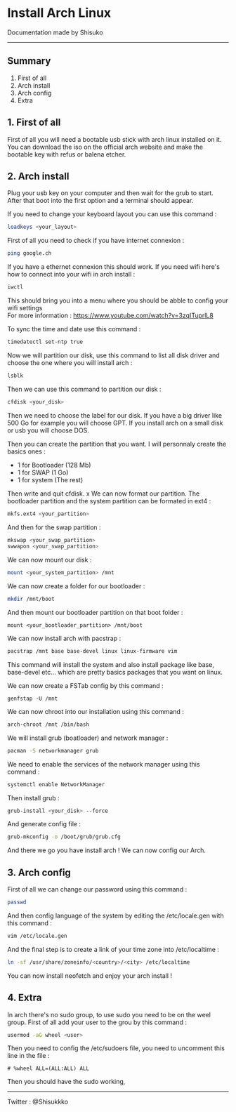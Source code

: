 # Install Arch Linux

Documentation made by Shisuko

*** 

## Summary

1. First of all
2. Arch install
3. Arch config
4. Extra

## 1. First of all
First of all you will need a bootable usb stick with arch linux installed on it. You can download the iso on the official arch website and make the bootable key with refus or balena etcher.

## 2. Arch install
Plug your usb key on your computer and then wait for the grub to start. After that boot into the first option and a terminal should appear.

If you need to change your keyboard layout you can use this command :

```bash
loadkeys <your_layout>
```

First of all you need to check if you have internet connexion : 


```bash
ping google.ch
```

If you have a ethernet connexion this should work. If you need wifi here's how to connect into your wifi in arch install :

```bash
iwctl
```

This should bring you into a menu where you should be abble to config your wifi settings   
For more information : https://www.youtube.com/watch?v=3zqITuprlL8

To sync the time and date use this command :

```bash
timedatectl set-ntp true
```

Now we will partition our disk, use this command to list all disk driver and choose the one where you will install arch :

```bash
lsblk
```

Then we can use this command to partition our disk :

```bash
cfdisk <your_disk>
```

Then we need to choose the label for our disk. If you have a big driver like 500 Go for example you will choose GPT. If you install arch on a small disk or usb you will choose DOS.

Then you can create the partition that you want. I will personnaly create the basics ones :

- 1 for Bootloader (128 Mb)
- 1 for SWAP (1 Go)
- 1 for system (The rest)

Then write and quit cfdisk.
x
We can now format our partition. The bootloader partition and the system partition can be formated in ext4 :

```bash
mkfs.ext4 <your_partition>
```

And then for the swap partition :

```bash
mkswap <your_swap_partition>
swwapon <your_swap_partition>
```

We can now mount our disk :

```bash
mount <your_system_partition> /mnt
```

We can now create a folder for our bootloader : 

```bash
mkdir /mnt/boot
```

And then mount our bootloader partition on that boot folder :

```
mount <your_bootloader_partition> /mnt/boot
```

We can now install arch with pacstrap : 

```bash
pacstrap /mnt base base-devel linux linux-firmware vim
```

This command will install the system and also install package like base, base-devel etc... which are pretty basics packages that you want on linux.

We can now create a FSTab config by this command :
```
genfstap -U /mnt
```

We can now chroot into our installation using this command :

```bash
arch-chroot /mnt /bin/bash
```

We will install grub (boatloader) and network manager : 

```bash
pacman -S networkmanager grub
```

We need to enable the services of the network manager using this command :

```bash
systemctl enable NetworkManager
```

Then install grub :

```bash
grub-install <your_disk> --force
```

And generate config file : 

```bash
grub-mkconfig -o /boot/grub/grub.cfg
```

And there we go you have install arch ! We can now config our Arch.

## 3. Arch config

First of all we can change our password using this command :

```bash
passwd
```

And then config language of the system by editing the /etc/locale.gen with this command :

```bash
vim /etc/locale.gen
```

And the final step is to create a link of your time zone into /etc/localtime : 

```bash
ln -sf /usr/share/zoneinfo/<country>/<city> /etc/localtime
```

You can now install neofetch and enjoy your arch install !

## 4. Extra

In arch there's no sudo group, to use sudo you need to be on the weel group. First of all add your user to the grou by this command :

```bash
usermod -aG wheel <user>
```

Then you need to config the /etc/sudoers file, you need to uncomment this line in the file :

```
# %wheel ALL=(ALL:ALL) ALL
```

Then you should have the sudo working,

***

Twitter : @Shisukkko
